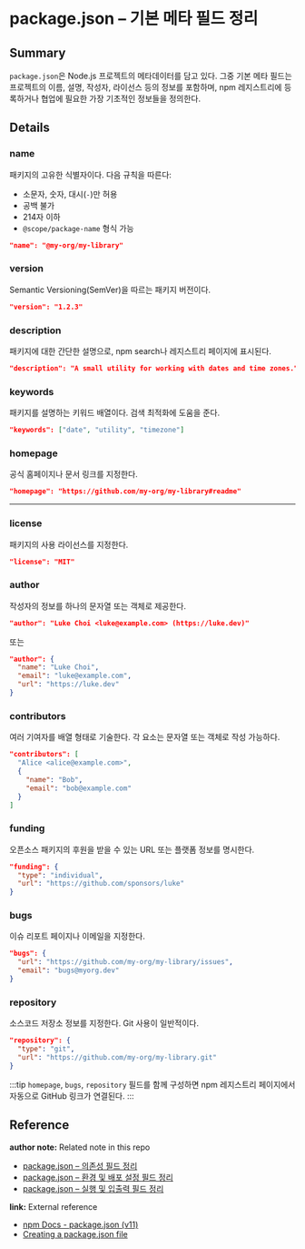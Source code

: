 # package.json – 기본 메타 필드 정리
<!-- 
이 노트는 package.json의 기본 메타 필드들을 정리한 것이다.
이 필드들은 프로젝트의 정체성과 공개 정보(metadata)를 표현하며, 대부분 `npm init`으로 생성되는 항목들이다.
 -->

## Summary
`package.json`은 Node.js 프로젝트의 메타데이터를 담고 있다. 그중 기본 메타 필드는 프로젝트의 이름, 설명, 작성자, 라이선스 등의 정보를 포함하며, npm 레지스트리에 등록하거나 협업에 필요한 가장 기초적인 정보들을 정의한다.

## Details

### name
패키지의 고유한 식별자이다. 다음 규칙을 따른다:

- 소문자, 숫자, 대시(`-`)만 허용
- 공백 불가
- 214자 이하
- `@scope/package-name` 형식 가능

```json
"name": "@my-org/my-library"
````

### version

Semantic Versioning(SemVer)을 따르는 패키지 버전이다.

```json
"version": "1.2.3"
```

### description

패키지에 대한 간단한 설명으로, npm search나 레지스트리 페이지에 표시된다.

```json
"description": "A small utility for working with dates and time zones."
```

### keywords

패키지를 설명하는 키워드 배열이다. 검색 최적화에 도움을 준다.

```json
"keywords": ["date", "utility", "timezone"]
```

### homepage

공식 홈페이지나 문서 링크를 지정한다.

```json
"homepage": "https://github.com/my-org/my-library#readme"
```

---

### license

패키지의 사용 라이선스를 지정한다.

```json
"license": "MIT"
```

### author

작성자의 정보를 하나의 문자열 또는 객체로 제공한다.

```json
"author": "Luke Choi <luke@example.com> (https://luke.dev)"
```

또는

```json
"author": {
  "name": "Luke Choi",
  "email": "luke@example.com",
  "url": "https://luke.dev"
}
```

### contributors

여러 기여자를 배열 형태로 기술한다. 각 요소는 문자열 또는 객체로 작성 가능하다.

```json
"contributors": [
  "Alice <alice@example.com>",
  {
    "name": "Bob",
    "email": "bob@example.com"
  }
]
```

### funding

오픈소스 패키지의 후원을 받을 수 있는 URL 또는 플랫폼 정보를 명시한다.

```json
"funding": {
  "type": "individual",
  "url": "https://github.com/sponsors/luke"
}
```

### bugs

이슈 리포트 페이지나 이메일을 지정한다.

```json
"bugs": {
  "url": "https://github.com/my-org/my-library/issues",
  "email": "bugs@myorg.dev"
}
```

### repository

소스코드 저장소 정보를 지정한다. Git 사용이 일반적이다.

```json
"repository": {
  "type": "git",
  "url": "https://github.com/my-org/my-library.git"
}
```

:::tip
`homepage`, `bugs`, `repository` 필드를 함께 구성하면 npm 레지스트리 페이지에서 자동으로 GitHub 링크가 연결된다.
:::

## Reference

**author note:** Related note in this repo
- [package.json – 의존성 필드 정리](./dependencies_flieds.md)
- [package.json – 환경 및 배포 설정 필드 정리](./env_publish_fields.md)
- [package.json – 실행 및 입출력 필드 정리](./runtime_io_fields.md)

**link:** External reference

* [npm Docs - package.json (v11)](https://docs.npmjs.com/cli/v11/configuring-npm/package-json)
* [Creating a package.json file](https://docs.npmjs.com/creating-a-package-json-file)
